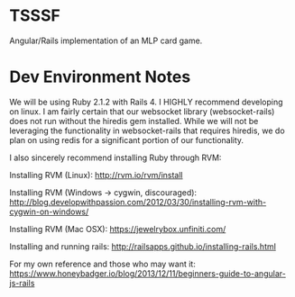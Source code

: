 TSSSF
=====

Angular/Rails implementation of an MLP card game.


Dev Environment Notes
=====
We will be using Ruby 2.1.2 with Rails 4.  I HIGHLY recommend developing on linux.  I am fairly certain that our websocket library (websocket-rails) does not run without the hiredis gem installed.  While we will not be leveraging the functionality in websocket-rails that requires hiredis, we do plan on using redis for a significant portion of our functionality.


I also sincerely recommend installing Ruby through RVM:

Installing RVM (Linux): http://rvm.io/rvm/install

Installing RVM (Windows -> cygwin, discouraged):   http://blog.developwithpassion.com/2012/03/30/installing-rvm-with-cygwin-on-windows/

Installing RVM (Mac OSX): https://jewelrybox.unfiniti.com/

Installing and running rails: http://railsapps.github.io/installing-rails.html


For my own reference and those who may want it: https://www.honeybadger.io/blog/2013/12/11/beginners-guide-to-angular-js-rails

